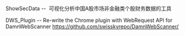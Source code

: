 #

ShowSecData --  可视化分析中国A股市场非金融类个股财务数据的工具

DWS_Plugin  --  Re-write the Chrome plugin with WebRequest API for DamnWebScanner
                https://github.com/swisskyrepo/DamnWebScanner/
                


